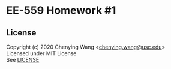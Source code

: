 # EE-559 Homework #1


## License

Copyright (c) 2020 Chenying Wang \<chenying.wang@usc.edu\> \
Licensed under MIT License \
See [LICENSE](./LICENSE)

